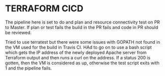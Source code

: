 # TERRAFORM CICD

The pipeline here is set to do and plan and resource connectivity test on PR to Master. If plan or test fails the build in the PR fails and code in PR should be reviewed. 

Tried to use terratest but there were some issues with GOPATH not found in the VM used for the build in Travis CI. HAd to go on to use a bash script which gets the IP address of the newly deployed Apache server from Terraform output and then runs a curl on the address. If a status 200 is gotten, then the VM is considered as up, otherwise the test script exits with 1 and the pipeline fails.
